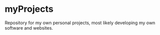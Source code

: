 # myProjects
Repository for my own personal projects, most likely developing my own software and websites.
